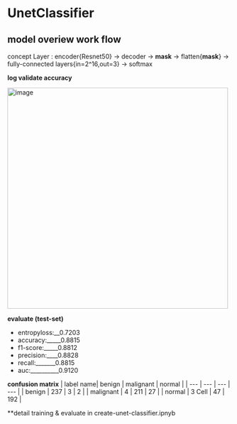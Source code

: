 # UnetClassifier
## **model overiew work flow**       

concept Layer : encoder{Resnet50} -> decoder -> **mask** -> flatten{**mask**} -> fully-connected layers{in=2^16,out=3} -> softmax

**log validate accuracy**


<img width="497" alt="image" src="https://github.com/Dont-HurtMe/UnetClassifier/assets/154254885/9a889e62-0d52-4dca-a500-6768e814ee23">



**evaluate (test-set)**
* entropyloss:__0.7203  
* accuracy:_____0.8815  
* f1-score:_____0.8812 
* precision:____0.8828 
* recall:_______0.8815 
* auc:__________0.9120 

**confusion matrix**
| label name| benign | malignant | normal |
| --- | --- | --- | --- |
| benign  | 237  | 3 | 2 |
| malignant  | 4 | 211  | 27  |
| normal  | 3 Cell  | 47  | 192  |

**detail training & evaluate in create-unet-classifier.ipnyb






